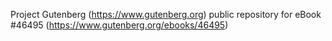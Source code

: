 Project Gutenberg (https://www.gutenberg.org) public repository for eBook #46495 (https://www.gutenberg.org/ebooks/46495)
